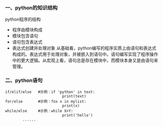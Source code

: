 ### 一、python的知识结构
python程序的结构
+ 程序由模块构成
+ 模块包含语句
+ 语句包含表达式
+ 表达式创建并处理对象
从基础看，python编写的程序实质上由语句和表达式构成的。表达式用于处理对象，并被嵌入到语句中。语句编写实现了程序操作中的更大逻辑。从宏观上看，语句总是存在模块中，而模块本身又是由语句来管理。
### 二、python语句
```
if/elif/else   #示例：if 'python' in text:
                          print(text)
for/else       #示例：fox x in mylist:
                          print(x)
while/else     #示例：while X>Y:
                          print('hello')
        ......
```
